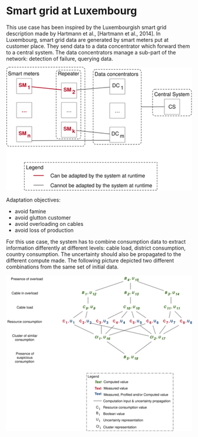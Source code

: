 # Smart grid at Luxembourg

This use case has been inspired by the Luxembourgish smart grid description made by Hartmann et al., [Hartmann et al., 2014].
In Luxembourg, smart grid data are generated by smart meters put at customer place.
They send data to a data concentrator which forward them to a central system.
The data concentrators manage a sub-part of the network: detection of failure, querying data.

![](img/SmartGrid.svg)

Adaptation objectives:

- avoid famine
- avoid glutton customer
- avoid overloading on cables
- avoid loss of production

For this use case, the system has to combine consumption data to extract information differently at different levels: cable load, district consumption, country consumption.
The uncertainty should also be propagated to the different compute made.
The following picture depicted two different combinations from the same set of initial data.

![](img/SmartGridValueProp.svg)

